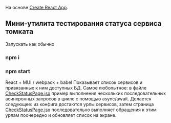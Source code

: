 На основе [Create React App](https://github.com/facebook/create-react-app).

## Мини-утилита тестирования статуса сервиса томката

Запускать как обычно 
### npm i
### npm start

React + MUI / webpack + babel
Показывает список сервисов и привязанных к ним доступных БД.
Самое любопытное: в файле [CheckStatusPage.jsx](../src/pages/CheckStatusPage/CheckStatusPage.jsx) пример выполнения нескольких последовательных асинхронных запросов в цикле с помощью async/await. Делается следующее: из конфига достаются урлы сервисов, затем страница [CheckStatusPage.jsx](../src/pages/CheckStatusPage/CheckStatusPage.jsx) последовательно выполняет обращения к этим урлам поочередно и обновляет список на экране.